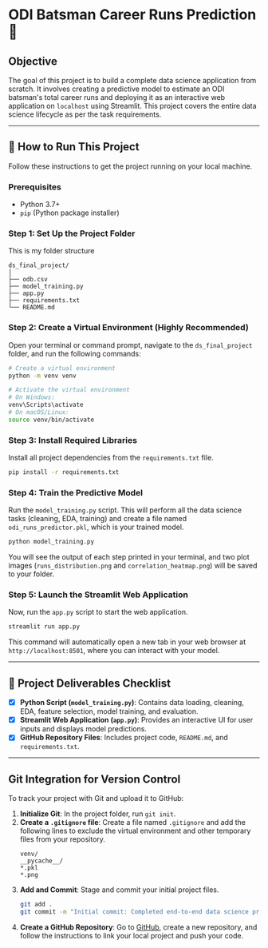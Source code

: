 # ODI Batsman Career Runs Prediction 🏏

## Objective
The goal of this project is to build a complete data science application from scratch. It involves creating a predictive model to estimate an ODI batsman's total career runs and deploying it as an interactive web application on `localhost` using Streamlit. This project covers the entire data science lifecycle as per the task requirements.

---

## 🚀 How to Run This Project

Follow these instructions to get the project running on your local machine.

### **Prerequisites**
* Python 3.7+
* `pip` (Python package installer)

### **Step 1: Set Up the Project Folder**
This is my folder structure
```
ds_final_project/
│
├── odb.csv
├── model_training.py
├── app.py
├── requirements.txt
└── README.md
```

### **Step 2: Create a Virtual Environment (Highly Recommended)**
Open your terminal or command prompt, navigate to the `ds_final_project` folder, and run the following commands:

```bash
# Create a virtual environment
python -m venv venv

# Activate the virtual environment
# On Windows:
venv\Scripts\activate
# On macOS/Linux:
source venv/bin/activate
```

### **Step 3: Install Required Libraries**
Install all project dependencies from the `requirements.txt` file.

```bash
pip install -r requirements.txt
```

### **Step 4: Train the Predictive Model**
Run the `model_training.py` script. This will perform all the data science tasks (cleaning, EDA, training) and create a file named `odi_runs_predictor.pkl`, which is your trained model.

```bash
python model_training.py
```
You will see the output of each step printed in your terminal, and two plot images (`runs_distribution.png` and `correlation_heatmap.png`) will be saved to your folder.

### **Step 5: Launch the Streamlit Web Application**
Now, run the `app.py` script to start the web application.

```bash
streamlit run app.py
```
This command will automatically open a new tab in your web browser at `http://localhost:8501`, where you can interact with your model.

---

## 📂 Project Deliverables Checklist

-   [x] **Python Script (`model_training.py`)**: Contains data loading, cleaning, EDA, feature selection, model training, and evaluation.
-   [x] **Streamlit Web Application (`app.py`)**: Provides an interactive UI for user inputs and displays model predictions.
-   [x] **GitHub Repository Files**: Includes project code, `README.md`, and `requirements.txt`.

---

## Git Integration for Version Control

To track your project with Git and upload it to GitHub:

1.  **Initialize Git**: In the project folder, run `git init`.
2.  **Create a `.gitignore` file**: Create a file named `.gitignore` and add the following lines to exclude the virtual environment and other temporary files from your repository.
    ```
    venv/
    __pycache__/
    *.pkl
    *.png
    ```
3.  **Add and Commit**: Stage and commit your initial project files.
    ```bash
    git add .
    git commit -m "Initial commit: Completed end-to-end data science project"
    ```
4.  **Create a GitHub Repository**: Go to [GitHub](https://github.com), create a new repository, and follow the instructions to link your local project and push your code.
